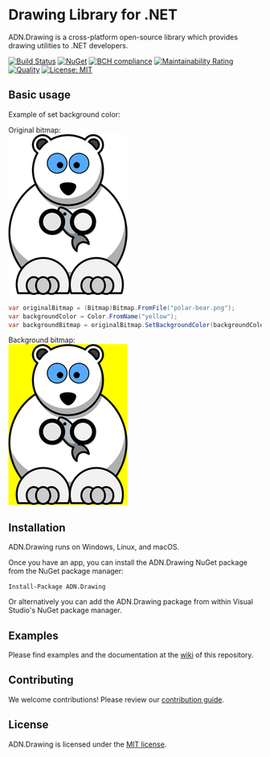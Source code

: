 # Drawing Library for .NET

ADN.Drawing is a cross-platform open-source library which provides drawing utilities to .NET developers.

[![Build Status](https://travis-ci.org/andresdigiovanni/ADN.Drawing.svg?branch=master)](https://travis-ci.org/andresdigiovanni/ADN.Drawing)
[![NuGet](https://img.shields.io/nuget/v/ADN.Drawing.svg)](https://www.nuget.org/packages/ADN.Drawing/)
[![BCH compliance](https://bettercodehub.com/edge/badge/andresdigiovanni/ADN.Drawing?branch=master)](https://bettercodehub.com/)
[![Maintainability Rating](https://sonarcloud.io/api/project_badges/measure?project=andresdigiovanni_ADN.Drawing&metric=sqale_rating)](https://sonarcloud.io/dashboard?id=andresdigiovanni_ADN.Drawing)
[![Quality](https://sonarcloud.io/api/project_badges/measure?project=andresdigiovanni_ADN.Drawing&metric=alert_status)](https://sonarcloud.io/dashboard?id=andresdigiovanni_ADN.Drawing)
[![License: MIT](https://img.shields.io/badge/License-MIT-yellow.svg)](https://opensource.org/licenses/MIT)

## Basic usage

Example of set background color:

Original bitmap:
<br/>
![Polar bear](resources/polar-bear-2.png)

```csharp
var originalBitmap = (Bitmap)Bitmap.FromFile("polar-bear.png");
var backgroundColor = Color.FromName("yellow");
var backgroundBitmap = originalBitmap.SetBackgroundColor(backgroundColor);
```

Background bitmap:
<br/>
![Polar bear yellow background](resources/polar-bear-2-yellow.png)

## Installation

ADN.Drawing runs on Windows, Linux, and macOS.

Once you have an app, you can install the ADN.Drawing NuGet package from the NuGet package manager:

```
Install-Package ADN.Drawing
```

Or alternatively you can add the ADN.Drawing package from within Visual Studio's NuGet package manager.

## Examples

Please find examples and the documentation at the [wiki](https://github.com/andresdigiovanni/ADN.Drawing/wiki) of this repository.

## Contributing

We welcome contributions! Please review our [contribution guide](CONTRIBUTING.md).

## License

ADN.Drawing is licensed under the [MIT license](LICENSE).
